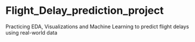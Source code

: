 # Flight_Delay_prediction_project
Practicing EDA, Visualizations and Machine Learning to predict flight delays using real-world data
